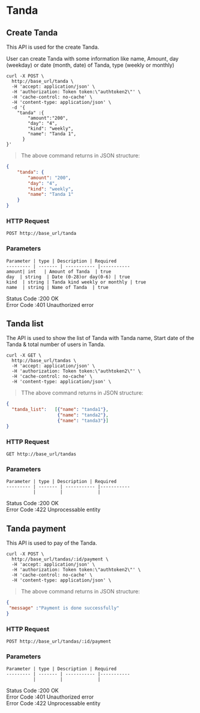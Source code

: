 # Tanda 

## Create Tanda

This API is used for the create Tanda.

User can create Tanda with some information like name, Amount, 
day (weekday) or date (month, date) of Tanda, type (weekly or monthly)

```shell
curl -X POST \
  http://base_url/tanda \
  -H 'accept: application/json' \
  -H 'authorization: Token token:\"authtoken2\"' \
  -H 'cache-control: no-cache' \
  -H 'content-type: application/json' \
  -d '{
	"tanda" :{
		"amount":"200",
		"day": "4",
	    "kind": "weekly",
	    "name": "Tanda 1",
	  }
}'
```

>The above command returns in JSON structure:

```json
{
	"tanda": {
		"amount": "200",
		"day": "4",
		"kind": "weekly",
		"name": "Tanda 1"
	}
}
``` 

### HTTP Request

`POST http://base_url/tanda`

### Parameters

    Parameter | type | Description | Required 
    --------- | ------- | ----------- |-----------
    amount| int   | Amount of Tanda  | true  
    day  | string  | Date (0-28)or day(0-6) | true  
    kind  | string | Tanda kind weekly or monthly | true 
    name  | string | Name of Tanda  | true  

<aside class="success">Status Code :200 OK </aside>
<aside class="warning">Error Code  :401 Unauthorized error</aside>

  
## Tanda list

The API is used to show the list of Tanda with Tanda name, 
Start date of the Tanda & total number of users in Tanda.

```shell
curl -X GET \
  http://base_url/tandas \
  -H 'accept: application/json' \
  -H 'authorization: Token token:\"authtoken2\"' \
  -H 'cache-control: no-cache' \
  -H 'content-type: application/json' \
```    

>TThe above command returns in JSON structure:

```json
{
  "tanda_list":   [{"name": "tanda1"},
				   {"name": "tanda2"},
		           {"name": "tanda3"}]
}
``` 

### HTTP Request

`GET http://base_url/tandas`

### Parameters

    Parameter | type | Description | Required 
    --------- | ------- | ----------- |-----------
              |         |             |           
<aside class="success">Status Code :200 OK </aside>
<aside class="warning">Error Code  :422 Unprocessable entity</aside>
               
## Tanda payment

This API is used to pay of the Tanda.

```shell
curl -X POST \
  http://base_url/tandas/:id/payment \
  -H 'accept: application/json' \
  -H 'authorization: Token token:\"authtoken2\"' \
  -H 'cache-control: no-cache' \
  -H 'content-type: application/json' \
```    

>The above command returns in JSON structure:

```json
{
 "message" :"Payment is done successfully"
}

``` 

### HTTP Request

`POST http://base_url/tandas/:id/payment`

### Parameters

    Parameter | type | Description | Required 
    --------- | ------- | ----------- |-----------
              |         |             |           


<aside class="success">Status Code :200 OK </aside>
<aside class="warning">Error Code  :401 Unauthorized error</aside>
<aside class="warning">Error Code  :422 Unprocessable entity</aside>




